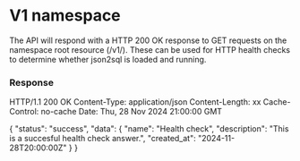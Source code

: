 # V1 namespace

The API will respond with a HTTP 200 OK response to GET requests on the namespace root resource (/v1/). These can be used for HTTP health checks to determine whether json2sql is loaded and running.

### Response

HTTP/1.1 200 OK
Content-Type: application/json
Content-Length: xx
Cache-Control: no-cache
Date: Thu, 28 Nov 2024 21:00:00 GMT

{
    "status": "success",
    "data": {
        "name": "Health check",
        "description": "This is a succesful health check answer.",
        "created_at": "2024-11-28T20:00:00Z"
    }
}
